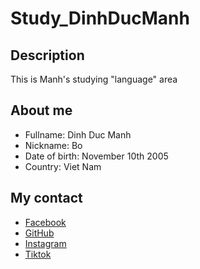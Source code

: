 # Study_DinhDucManh
## Description
This is Manh's studying "language" area
## About me
- Fullname: Dinh Duc Manh
- Nickname: Bo
- Date of birth: November 10th 2005
- Country: Viet Nam
## My contact
- [Facebook](https://www.facebook.com/manhboo123)
- [GitHub](https://github.com/dinhducbo2005)
- [Instagram](https://www.instagram.com/cdcnmg.babiboo/)
- [Tiktok](https://www.tiktok.com/@manh_booo?lang=vi-VN)